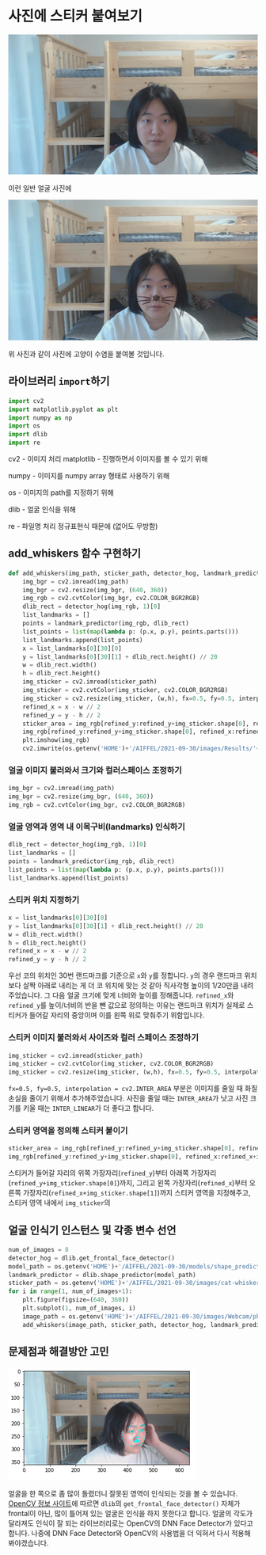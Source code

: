 # 사진에 스티커 붙여보기

![고양이 수염이 없는 사진](./images/Webcam/photo3.jpg)

이런 일반 얼굴 사진에

![고양이 수염이 붙은 사진](./images/Results/photo3.jpg)

위 사진과 같이 사진에 고양이 수염을 붙여볼 것입니다.

## 라이브러리 `import`하기

```python
import cv2
import matplotlib.pyplot as plt
import numpy as np
import os
import dlib
import re
```

cv2 - 이미지 처리
matplotlib - 진행하면서 이미지를 볼 수 있기 위해

numpy - 이미지를 numpy array 형태로 사용하기 위해

os - 이미지의 path를 지정하기 위해

dlib - 얼굴 인식을 위해

re - 파일명 처리 정규표현식 때문에 (없어도 무방함)

##  add_whiskers 함수 구현하기

```python
def add_whiskers(img_path, sticker_path, detector_hog, landmark_predictor):
    img_bgr = cv2.imread(img_path)
    img_bgr = cv2.resize(img_bgr, (640, 360))
    img_rgb = cv2.cvtColor(img_bgr, cv2.COLOR_BGR2RGB)
    dlib_rect = detector_hog(img_rgb, 1)[0]
    list_landmarks = []
    points = landmark_predictor(img_rgb, dlib_rect)
    list_points = list(map(lambda p: (p.x, p.y), points.parts()))
    list_landmarks.append(list_points)
    x = list_landmarks[0][30][0]
    y = list_landmarks[0][30][1] + dlib_rect.height() // 20
    w = dlib_rect.width()
    h = dlib_rect.height()
    img_sticker = cv2.imread(sticker_path)
    img_sticker = cv2.cvtColor(img_sticker, cv2.COLOR_BGR2RGB)
    img_sticker = cv2.resize(img_sticker, (w,h), fx=0.5, fy=0.5, interpolation = cv2.INTER_AREA)
    refined_x = x - w // 2
    refined_y = y - h // 2
    sticker_area = img_rgb[refined_y:refined_y+img_sticker.shape[0], refined_x:refined_x+img_sticker.shape[1]]
    img_rgb[refined_y:refined_y+img_sticker.shape[0], refined_x:refined_x+img_sticker.shape[1]] = np.where(img_sticker>=[100,100,100], sticker_area, cv2.addWeighted(img_sticker, 0.5, sticker_area, 0.5, 0))
    plt.imshow(img_rgb)
    cv2.imwrite(os.getenv('HOME')+'/AIFFEL/2021-09-30/images/Results/'+re.search(r'photo[0-9]\.jpg',image_path).group(), cv2.cvtColor(img_rgb, cv2.COLOR_RGB2BGR))
```
### 얼굴 이미지 불러와서 크기와 컬러스페이스 조정하기
```python
img_bgr = cv2.imread(img_path)
img_bgr = cv2.resize(img_bgr, (640, 360))
img_rgb = cv2.cvtColor(img_bgr, cv2.COLOR_BGR2RGB)
```

### 얼굴 영역과 영역 내 이목구비(landmarks) 인식하기
```python
dlib_rect = detector_hog(img_rgb, 1)[0]
list_landmarks = []
points = landmark_predictor(img_rgb, dlib_rect)
list_points = list(map(lambda p: (p.x, p.y), points.parts()))
list_landmarks.append(list_points)
```
### 스티커 위치 지정하기
```python
x = list_landmarks[0][30][0]
y = list_landmarks[0][30][1] + dlib_rect.height() // 20
w = dlib_rect.width()
h = dlib_rect.height()
refined_x = x - w // 2
refined_y = y - h // 2
```
우선 코의 위치인 30번 랜드마크를 기준으로 `x`와 `y`를 정합니다. `y`의 경우 랜드마크 위치보다 살짝 아래로 내리는 게 더 코 위치에 맞는 것 같아 직사각형 높이의 1/20만큼 내려주었습니다. 그 다음 얼굴 크기에 맞게 너비와 높이를 정해줍니다. `refined_x`와 `refined_y`를 높이/너비의 반을 뺀 값으로 정의하는 이유는 랜드마크 위치가 실제로 스티커가 들어갈 자리의 중앙이며 이를 왼쪽 위로 맞춰주기 위함입니다.

### 스티커 이미지 불러와서 사이즈와 컬러 스페이스 조정하기
```python
img_sticker = cv2.imread(sticker_path)
img_sticker = cv2.cvtColor(img_sticker, cv2.COLOR_BGR2RGB)
img_sticker = cv2.resize(img_sticker, (w,h), fx=0.5, fy=0.5, interpolation = cv2.INTER_AREA)
```
`fx=0.5, fy=0.5, interpolation = cv2.INTER_AREA` 부분은 이미지를 줄일 때 화질 손실을 줄이기 위해서 추가해주었습니다. 사진을 줄일 때는 `INTER_AREA`가 낫고 사진 크기를 키울 때는 `INTER_LINEAR`가 더 좋다고 합니다.

### 스티커 영역을 정의해 스티커 붙이기
```python
sticker_area = img_rgb[refined_y:refined_y+img_sticker.shape[0], refined_x:refined_x+img_sticker.shape[1]]
img_rgb[refined_y:refined_y+img_sticker.shape[0], refined_x:refined_x+img_sticker.shape[1]] = np.where(img_sticker>=[100,100,100], sticker_area, cv2.addWeighted(img_sticker, 0.5, sticker_area, 0.5, 0))
```
스티커가 들어갈 자리의 위쪽 가장자리(`refined_y`)부터 아래쪽 가장자리(`refined_y+img_sticker.shape[0]`)까지, 그리고 왼쪽 가장자리(`refined_x`)부터 오른쪽 가장자리(`refined_x+img_sticker.shape[1]`)까지 스티커 영역을 지정해주고, 스티커 영역 내에서 `img_sticker`의 


## 얼굴 인식기 인스턴스 및 각종 변수 선언

```python
num_of_images = 8
detector_hog = dlib.get_frontal_face_detector()
model_path = os.getenv('HOME')+'/AIFFEL/2021-09-30/models/shape_predictor_68_face_landmarks.dat'
landmark_predictor = dlib.shape_predictor(model_path)
sticker_path = os.getenv('HOME')+'/AIFFEL/2021-09-30/images/cat-whiskers.png'
for i in range(1, num_of_images+1):
    plt.figure(figsize=(640, 360))
    plt.subplot(1, num_of_images, i)
    image_path = os.getenv('HOME')+'/AIFFEL/2021-09-30/images/Webcam/photo'+str(i)+'.jpg'
    add_whiskers(image_path, sticker_path, detector_hog, landmark_predictor)
```

## 문제점과 해결방안 고민

![얼굴인식이 잘못된 사진](./images/Results/error.png)

얼굴을 한 쪽으로 좀 많이 돌렸더니 잘못된 영역이 인식되는 것을 볼 수 있습니다. [OpenCV 정보 사이트](https://learnopencv.com/face-detection-opencv-dlib-and-deep-learning-c-python/)에 따르면 `dlib`의 `get_frontal_face_detector()` 자체가 frontal이 아닌, 많이 틀어져 있는 얼굴은 인식을 하지 못한다고 합니다. 얼굴의 각도가 달라져도 인식이 잘 되는 라이브러리로는 OpenCV의 DNN Face Detector가 있다고 합니다. 나중에 DNN Face Detector와 OpenCV의 사용법을 더 익혀서 다시 적용해 봐야겠습니다.
